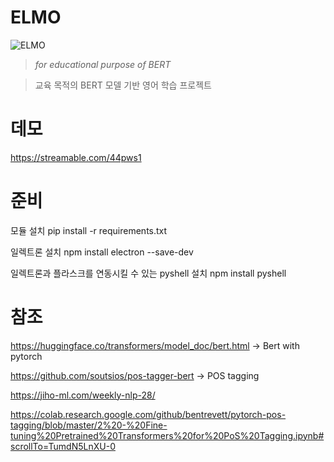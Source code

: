 # ELMO
![ELMO](https://user-images.githubusercontent.com/36359312/120644805-b4b64900-c4b2-11eb-9dae-749e4e4c3c2b.jpg)
>*for educational purpose of BERT* 

>교육 목적의 BERT 모델 기반 영어 학습 프로젝트
  
# 데모
https://streamable.com/44pws1

# 준비

모듈 설치 pip install -r requirements.txt

일렉트론 설치 npm install electron --save-dev 

일렉트론과 플라스크를 연동시킬 수 있는 pyshell 설치 npm install pyshell

# 참조
https://huggingface.co/transformers/model_doc/bert.html -> Bert with pytorch 

https://github.com/soutsios/pos-tagger-bert -> POS tagging

https://jiho-ml.com/weekly-nlp-28/

https://colab.research.google.com/github/bentrevett/pytorch-pos-tagging/blob/master/2%20-%20Fine-tuning%20Pretrained%20Transformers%20for%20PoS%20Tagging.ipynb#scrollTo=TumdN5LnXU-0
